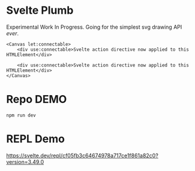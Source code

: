 # Svelte Plumb

Experimental Work In Progress. Going for the simplest svg drawing API _ever_.

```svelte
<Canvas let:connectable>
	<div use:connectable>Svelte action directive now applied to this HTMLElement</div>

	<div use:connectable>Svelte action directive now applied to this HTMLElement</div>
</Canvas>
```

# Repo DEMO

`npm run dev`

# REPL Demo

https://svelte.dev/repl/cf05fb3c64674978a717ce1f861a82c0?version=3.49.0
